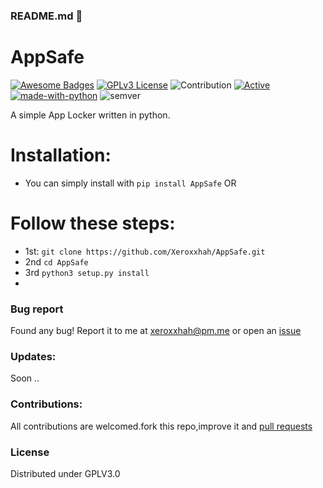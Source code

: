 ### README.md 👋
# AppSafe
[![Awesome Badges](https://img.shields.io/badge/badges-awesome-green.svg)](https://github.com/Justaus3r/Penta)
[![GPLv3 License](https://img.shields.io/badge/License-GPL%20v3-yellow.svg)](https://opensource.org/licenses/)
![Contribution](https://img.shields.io/badge/Contributions-Welcome-<brightgreen>)
[![Active](http://img.shields.io/badge/Status-Active-green.svg)](https://github.com/Justaus3r)
[![made-with-python](https://img.shields.io/badge/Made%20with-Python-1f425f.svg)](https://www.python.org/)
![semver](https://badgen.net/badge/Semantic-Version/1.2.16/purple)

A simple App Locker written in python.

# Installation:
- You can simply install with ```pip install AppSafe```
OR
# Follow these steps: 
- 1st: ```git clone https://github.com/Xeroxxhah/AppSafe.git```
- 2nd ```cd AppSafe```
- 3rd  ```python3 setup.py install```
- 
### Bug report
Found any bug!
Report it to me at xeroxxhah@pm.me
or open an [issue](https://github.com/Xeroxxhah/AppSafe/issues)
### Updates:
Soon ..
### Contributions:
All contributions are welcomed.fork this repo,improve it and [pull requests](https://github.com/Xeroxxhah/AppSafe/pulls)
### License
Distributed under GPLV3.0

